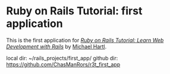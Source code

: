 # Ruby on Rails Tutorial: first application

This is the first application for
[*Ruby on Rails Tutorial: Learn Web Development
with Rails*](http://railstutorial.org/)
by [Michael Hartl](http://michaelhartl.com/).


local  dir: ~/rails_projects/first_app/
github dir: https://github.com/ChasManRors/r3t_first_app